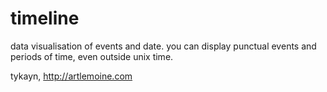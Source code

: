 timeline
========
data visualisation of events and date. you can display punctual events and periods of time, even outside unix time.

tykayn,
http://artlemoine.com
